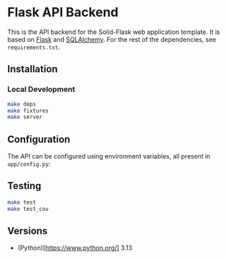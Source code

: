# Flask API Backend

This is the API backend for the Solid-Flask web application template.
It is based on [Flask](https://flask.palletsprojects.com/en/stable/) and [SQLAlchemy](https://www.sqlalchemy.org/).
For the rest of the dependencies, see `requirements.txt`.

## Installation

### Local Development

```bash
make deps
make fixtures
make server
```

## Configuration

The API can be configured using environment variables, all present in `app/config.py`:

## Testing

```bash
make test
make test_cov
```

## Versions

- (Python)[https://www.python.org/] 3.13
